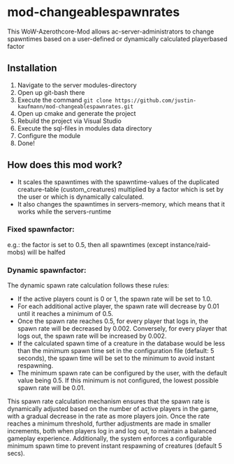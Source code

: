 # mod-changeablespawnrates

This WoW-Azerothcore-Mod allows ac-server-administrators to change spawntimes based on a user-defined or dynamically calculated playerbased factor

## Installation
  1. Navigate to the server modules-directory
  2. Open up git-bash there
  3. Execute the command `git clone https://github.com/justin-kaufmann/mod-changeablespawnrates.git`
  4. Open up cmake and generate the project
  5. Rebuild the project via Visual Studio
  6. Execute the sql-files in modules data directory
  7. Configure the module
  8. Done!

## How does this mod work?
  -  It scales the spawntimes with the spawntime-values of the duplicated creature-table (custom_creatures) multiplied by a factor which is set by the user or which is dynamically calculated.
  -  It also changes the spawntimes in servers-memory, which means that it works while the servers-runtime 

### Fixed spawnfactor:
  e.g.: the factor is set to 0.5, then all spawntimes (except instance/raid-mobs) will be halfed

### Dynamic spawnfactor:   
  The dynamic spawn rate calculation follows these rules:

  - If the active players count is 0 or 1, the spawn rate will be set to 1.0.
  - For each additional active player, the spawn rate will decrease by 0.01 until it reaches a minimum of 0.5.
  - Once the spawn rate reaches 0.5, for every player that logs in, the spawn rate will be decreased by 0.002.
    Conversely, for every player that logs out, the spawn rate will be increased by 0.002.
  - If the calculated spawn time of a creature in the database would be less than the minimum spawn time set in the configuration file (default: 5 seconds), the spawn time will be set to the minimum to avoid instant respawning.
  - The minimum spawn rate can be configured by the user, with the default value being 0.5.
    If this minimum is not configured, the lowest possible spawn rate will be 0.01.

This spawn rate calculation mechanism ensures that the spawn rate is dynamically adjusted based on the number of active players in the game, with a gradual decrease in the rate as more players join. Once the rate reaches a minimum threshold, further adjustments are made in smaller increments, both when players log in and log out, to maintain a balanced gameplay experience. Additionally, the system enforces a configurable minimum spawn time to prevent instant respawning of creatures (default 5 secs).

